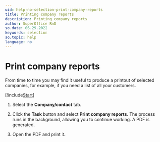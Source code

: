 ```yaml
---
uid: help-no-selection-print-company-reports
title: Printing company reports
description: Printing company reports
author: SuperOffice RnD
so.date: 06.29.2022
keywords: selection
so.topic: help
language: no
---
```


# Print company reports

From time to time you may find it useful to produce a printout of selected companies, for example, if you need a list of all your customers.

[!include[Start](../includes/steps-start-task.md)]

1. Select the **Company/contact** tab.

1. Click the **Task** button and select **Print company reports**. The process runs in the background, allowing you to continue working. A PDF is generated.

1. Open the PDF and print it.

<!-- Referenced links -->

<!-- Referenced images -->

